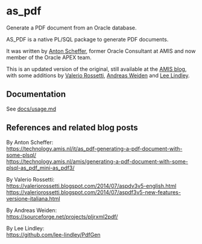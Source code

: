 # as_pdf
Generate a PDF document from an Oracle database.

AS_PDF is a native PL/SQL package to generate PDF documents.

It was written by [Anton Scheffer](https://github.com/antonscheffer), former Oracle Consultant at AMIS and now member of the Oracle APEX team.

This is an updated version of the original, still available at the [AMIS blog](https://technology.amis.nl/amis/generating-a-pdf-document-with-some-plsql-as_pdf_mini-as_pdf3/), with some additions by [Valerio Rossetti](https://valeriorossetti.blogspot.com/), [Andreas Weiden](https://sourceforge.net/u/aweiden/profile/) and [Lee Lindley](https://github.com/lee-lindley).

## Documentation
See [docs/usage.md](docs/usage.md)

## References and related blog posts
By Anton Scheffer:  
https://technology.amis.nl/it/as_pdf-generating-a-pdf-document-with-some-plsql/  
https://technology.amis.nl/amis/generating-a-pdf-document-with-some-plsql-as_pdf_mini-as_pdf3/  

By Valerio Rossetti:  
https://valeriorossetti.blogspot.com/2014/07/aspdv3v5-english.html  
https://valeriorossetti.blogspot.com/2014/07/aspdf3v5-new-features-versione-italiana.html  

By Andreas Weiden:  
https://sourceforge.net/projects/pljrxml2pdf/  

By Lee Lindley:  
https://github.com/lee-lindley/PdfGen  
